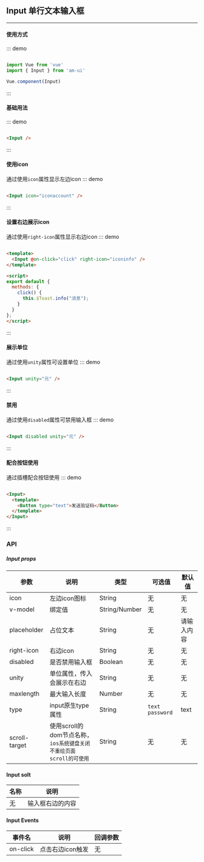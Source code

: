 <!--
 * @Author: Fone丶峰
 * @Date: 2019-10-22 11:32:29
 * @LastEditors: Fone丶峰
 * @LastEditTime: 2020-04-08 10:12:20
 * @Description: msg
 * @Email: qinrifeng@163.com
 * @Github: https://github.com/FoneQinrf
 -->

## Input 单行文本输入框
---

#### 使用方式
::: demo
``` javascript

import Vue from 'vue'
import { Input } from 'am-ui'

Vue.component(Input)

```
:::

#### 基础用法

::: demo
```html

<Input />

```
:::

#### 使用icon

通过使用`icon`属性显示左边icon
::: demo
```html

<Input icon="iconaccount" />

```
:::

#### 设置右边展示icon

通过使用`right-icon`属性显示右边icon
::: demo
```html

<template>
  <Input @on-click="click" right-icon="iconinfo" />
</template>

<script>
export default {
  methods: {
    click() {
      this.$Toast.info("消息");
    }
  }
};
</script>

```
:::

#### 展示单位

通过使用`unity`属性可设置单位
::: demo
```html

<Input unity="元" />

```
:::

#### 禁用

通过使用`disabled`属性可禁用输入框
::: demo
```html

<Input disabled unity="元" />

```
:::

#### 配合按钮使用

通过插槽配合按钮使用
::: demo
```html

<Input>
  <template>
    <Button type="text">发送验证码</Button>
  </template>
</Input>

```
:::

### API
##### Input props
| 参数 | 说明 | 类型 | 可选值 | 默认值 |
|------|------------|------------|------------|------------|
| icon  | 左边icon图标     | String        | 无 | 无 |
| v-model  | 绑定值       | String/Number       | 无 | 无
| placeholder  | 占位文本      | String       | 无 | 请输入内容 |
| right-icon  | 右边icon      | String   | 无 | 无 |
| disabled  | 是否禁用输入框       | Boolean       | 无 | 无 |
| unity  |  单位属性，传入会展示在右边   | String       | 无 | 无 |
| maxlength  | 最大输入长度    | Number       | 无 | 无 |
| type  | input原生type属性    | String       | `text` `password` | text |
| scroll-target  | 使用scroll的dom节点名称，`ios系统键盘关闭不重绘页面scroll的可使用`    | String  | 无 | 无 |

#### Input solt
| 名称 | 说明 |
|------|------------|
| 无  | 输入框右边的内容 |

#### Input Events
| 事件名 | 说明 | 回调参数 |
|------|------------|------------|
| on-click  | 点击右边icon触发 |  无  |